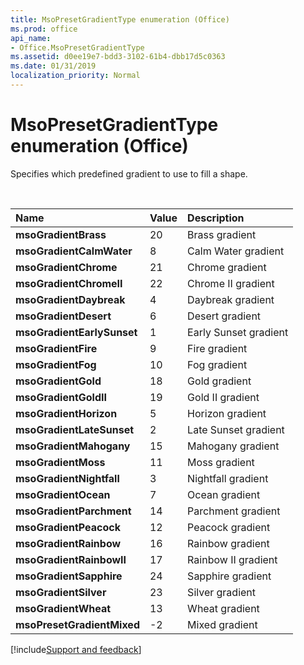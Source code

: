 ```yaml
---
title: MsoPresetGradientType enumeration (Office)
ms.prod: office
api_name:
- Office.MsoPresetGradientType
ms.assetid: d0ee19e7-bdd3-3102-61b4-dbb17d5c0363
ms.date: 01/31/2019
localization_priority: Normal
---
```



# MsoPresetGradientType enumeration (Office)

Specifies which predefined gradient to use to fill a shape.

<br/>

|Name|Value|Description|
|:-----|:-----|:-----|
|**msoGradientBrass**|20|Brass gradient |
|**msoGradientCalmWater**|8|Calm Water gradient |
|**msoGradientChrome**|21|Chrome gradient |
|**msoGradientChromeII**|22|Chrome II gradient |
|**msoGradientDaybreak**|4|Daybreak gradient |
|**msoGradientDesert**|6|Desert gradient |
|**msoGradientEarlySunset**|1|Early Sunset gradient |
|**msoGradientFire**|9|Fire gradient |
|**msoGradientFog**|10|Fog gradient |
|**msoGradientGold**|18|Gold gradient |
|**msoGradientGoldII**|19|Gold II gradient |
|**msoGradientHorizon**|5|Horizon gradient |
|**msoGradientLateSunset**|2|Late Sunset gradient |
|**msoGradientMahogany**|15|Mahogany gradient |
|**msoGradientMoss**|11|Moss gradient |
|**msoGradientNightfall**|3|Nightfall gradient |
|**msoGradientOcean**|7|Ocean gradient |
|**msoGradientParchment**|14|Parchment gradient |
|**msoGradientPeacock**|12|Peacock gradient |
|**msoGradientRainbow**|16|Rainbow gradient |
|**msoGradientRainbowII**|17|Rainbow II gradient |
|**msoGradientSapphire**|24|Sapphire gradient |
|**msoGradientSilver**|23|Silver gradient |
|**msoGradientWheat**|13|Wheat gradient |
|**msoPresetGradientMixed**|-2|Mixed gradient |

[!include[Support and feedback](~/includes/feedback-boilerplate.md)]